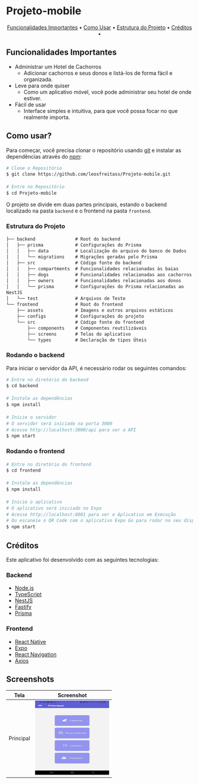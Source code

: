 # Projeto-mobile

<p align="center">
  <a href="#funcionalidades-importantes">Funcionalidades Importantes</a> •
  <a href="#como-usar">Como Usar</a> •
  <a href="#estrutura-do-projeto">Estrutura do Projeto</a> •
  <a href="#créditos">Créditos</a> •
</p>

## Funcionalidades Importantes

* Administrar um Hotel de Cachorros
  - Adicionar cachorros e seus donos e listá-los de forma fácil e organizada.
* Leve para onde quiser
  - Como um aplicativo móvel, você pode administrar seu hotel de onde estiver.
* Fácil de usar
  - Interface simples e intuitiva, para que você possa focar no que realmente importa.

## Como usar?

Para começar, você precisa clonar o repositório usando [git](https://git-scm.com/) e instalar as dependências através do [npm](https://nodejs.org/en/download/package-manager):

```bash
# Clone o Repositório
$ git clone https://github.com/leosfreitass/Projeto-mobile.git

# Entre no Repositório
$ cd Projeto-mobile
```
O projeto se divide em duas partes principais, estando o backend localizado na pasta `backend` e o frontend na pasta `frontend`.

### Estrutura do Projeto

```
├── backend               # Root do backend
│   ├── prisma            # Configurações do Prisma
│   │   ├── data          # Localização do arquivo do banco de Dados
│   │   └── migrations    # Migrações geradas pelo Prisma
│   ├── src               # Código fonte do backend
│   │   ├── compartments  # Funcionalidades relacionadas às baias
│   │   ├── dogs          # Funcionalidades relacionadas aos cachorros
│   │   ├── owners        # Funcionalidades relacionadas aos donos
│   │   └── prisma        # Configurações do Prisma relacionadas ao NestJS
│   └── test              # Arquivos de Teste
└── frontend              # Root do frontend
    ├── assets            # Imagens e outros arquivos estáticos
    ├── configs           # Configurações do projeto
    └── src               # Código fonte do frontend
        ├── components    # Componentes reutilizáveis
        ├── screens       # Telas do aplicativo
        └── types         # Declaração de tipos Úteis
```

### Rodando o backend

Para iniciar o servidor da API, é necessário rodar os seguintes comandos:

```bash
# Entre no diretório do backend
$ cd backend

# Instale as dependências
$ npm install

# Inicie o servidor
# O servidor será iniciado na porta 3000
# Acesse http://localhost:3000/api para ver a API
$ npm start
```

### Rodando o frontend
```bash
# Entre no diretório do frontend
$ cd frontend

# Instale as dependências
$ npm install

# Inicie o aplicativo
# O aplicativo será iniciado no Expo
# Acesse http://localhost:8081 para ver o Aplicativo em Execução
# Ou escaneie o QR Code com o aplicativo Expo Go para rodar no seu dispositivo
$ npm start
```

## Créditos

Este aplicativo foi desenvolvido com as seguintes tecnologias:

### Backend

- [Node.js](https://nodejs.org/)
- [TypeScript](https://www.typescriptlang.org/)
- [NestJS](https://nestjs.com/)
- [Fastify](https://fastify.dev/)
- [Prisma](https://www.prisma.io/)

### Frontend

- [React Native](https://reactnative.dev/)
- [Expo](https://expo.dev/)
- [React Navigation](https://reactnavigation.org/)
- [Axios](https://axios-http.com/)

## Screenshots

| Tela | Screenshot |
| --- | --- |
| Principal | <img src="pictures/home.jpg" width="200" height="200" /> |
